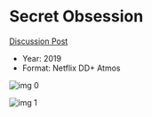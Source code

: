 # Secret Obsession

[Discussion Post](https://www.avsforum.com/threads/bass-eq-for-filtered-movies.2995212/post-58322674)

* Year: 2019
* Format: Netflix DD+ Atmos

![img 0](https://i.imgur.com/ZEcjmFm.jpg)

![img 1](https://i.imgur.com/G0lDNvg.jpg)

